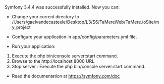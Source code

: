 Symfony 3.4.4 was successfully installed. Now you can:

* Change your current directory to /Users/gaelvandecasteele/Desktop/L3/S6/TaMereWeb/TaMere.ioSite/my_project

* Configure your application in app/config/parameters.yml file.

* Run your application:
1. Execute the php bin/console server:start command.
2. Browse to the http://localhost:8000 URL.
3. Stop server :  Execute the php bin/console server:start command.

* Read the documentation at https://symfony.com/doc
